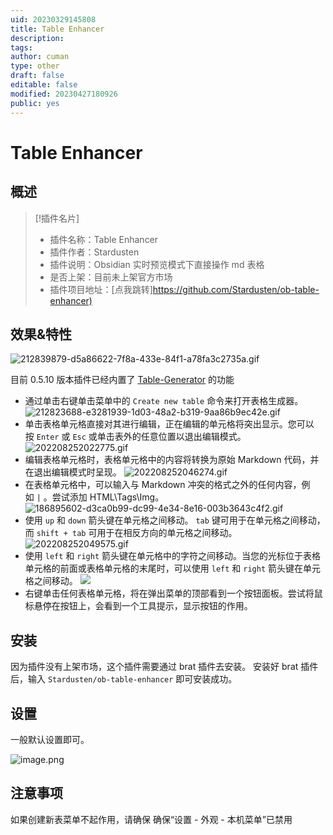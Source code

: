 ```yaml
---
uid: 20230329145808
title: Table Enhancer
description: 
tags: 
author: cuman
type: other
draft: false
editable: false
modified: 20230427180926
public: yes
---
```


# Table Enhancer

## 概述

> [!插件名片]
> - 插件名称：Table Enhancer
> - 插件作者：Stardusten
> - 插件说明：Obsidian 实时预览模式下直接操作 md 表格
> - 是否上架：目前未上架官方市场
> - 插件项目地址：[点我跳转]<https://github.com/Stardusten/ob-table-enhancer)>

## 效果&特性

![212839879-d5a86622-7f8a-433e-84f1-a78fa3c2735a.gif](https://s1.vika.cn/space/2023/04/14/6adcb40bd56c4524be3df588338428fa)

 目前 0.5.10 版本插件已经内置了 [Table-Generator](https://github.com/Quorafind/Obsidian-Table-Generator) 的功能

- 通过单击右键单击菜单中的 `Create new table` 命令来打开表格生成器。
![212823688-e3281939-1d03-48a2-b319-9aa86b9ec42e.gif](https://s1.vika.cn/space/2023/04/14/172f0922588f40e4bdf9da5f835e540c)
- 单击表格单元格直接对其进行编辑，正在编辑的单元格将突出显示。您可以按 `Enter` 或 `Esc` 或单击表外的任意位置以退出编辑模式。
  ![202208252022775.gif](https://s1.vika.cn/space/2023/04/14/ff1336a65d70459e9d29cf1d267b949a)
- 编辑表格单元格时，表格单元格中的内容将转换为原始 Markdown 代码，并在退出编辑模式时呈现。
    ![202208252046274.gif](https://s1.vika.cn/space/2023/04/14/c4d5e459509f4871a624e2fd15e81f61)
- 在表格单元格中，可以输入与 Markdown 冲突的格式之外的任何内容，例如 `|` 。尝试添加 HTML\Tags\Img。
  ![186895602-d3ca0b99-dc99-4e34-8e16-003b3643c4f2.gif](https://s1.vika.cn/space/2023/04/14/60abcfe2b663464d89e70a502a63be16)
- 使用 `up` 和 `down` 箭头键在单元格之间移动。 `tab` 键可用于在单元格之间移动，而 `shift + tab` 可用于在相反方向的单元格之间移动。
![202208252049575.gif](https://s1.vika.cn/space/2023/04/14/a7ba1c1b92524342abd7620b5ceb2cf8)
- 使用 `left` 和 `right` 箭头键在单元格中的字符之间移动。当您的光标位于表格单元格的前面或表格单元格的末尾时，可以使用 `left` 和 `right` 箭头键在单元格之间移动。
![](https://s1.vika.cn/space/2023/04/14/fac33044cb3a47579fde4acf16401cf9)
- 右键单击任何表格单元格，将在弹出菜单的顶部看到一个按钮面板。尝试将鼠标悬停在按钮上，会看到一个工具提示，显示按钮的作用。

## 安装

 因为插件没有上架市场，这个插件需要通过 brat 插件去安装。 安装好 brat 插件后，输入 `Stardusten/ob-table-enhancer` 即可安装成功。

## 设置

 一般默认设置即可。

 ![image.png](https://s1.vika.cn/space/2023/04/14/ab6f2dedf96144e8af087dabb75a16ad)

## 注意事项

如果创建新表菜单不起作用，请确保 确保“设置 - 外观 - 本机菜单”已禁用
